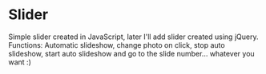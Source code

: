 # Slider
Simple slider created in JavaScript, later I'll add slider created using jQuery. Functions: Automatic slideshow, change photo on click, stop auto slideshow, start auto slideshow and go to the slide number... whatever you want :) 
